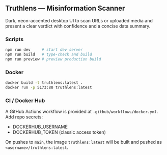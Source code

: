 ## Truthlens — Misinformation Scanner

Dark, neon-accented desktop UI to scan URLs or uploaded media and present a clear verdict with confidence and a concise data summary.

### Scripts
```bash
npm run dev     # start dev server
npm run build   # type-check and build
npm run preview # preview production build
```

### Docker
```bash
docker build -t truthlens:latest .
docker run -p 5173:80 truthlens:latest
```

### CI / Docker Hub
A GitHub Actions workflow is provided at `.github/workflows/docker.yml`.
Add repo secrets:
- DOCKERHUB_USERNAME
- DOCKERHUB_TOKEN (classic access token)

On pushes to `main`, the image `truthlens:latest` will be built and pushed as `<username>/truthlens:latest`.
